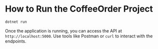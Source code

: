 # How to Run the CoffeeOrder Project

```
dotnet run
```

Once the application is running, you can access the API at `http://localhost:5000`. Use tools like Postman or `curl` to interact with the endpoints.